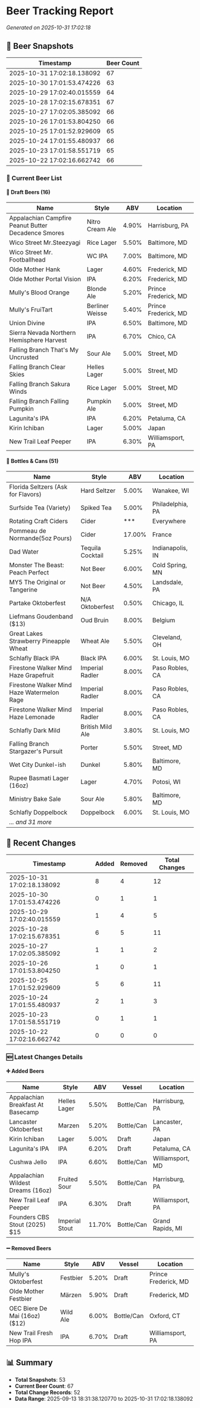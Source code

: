 # Beer Tracking Report
*Generated on 2025-10-31 17:02:18*

## 📸 Beer Snapshots

| Timestamp | Beer Count |
|-----------|------------|
| 2025-10-31 17:02:18.138092 | 67 |
| 2025-10-30 17:01:53.474226 | 63 |
| 2025-10-29 17:02:40.015559 | 64 |
| 2025-10-28 17:02:15.678351 | 67 |
| 2025-10-27 17:02:05.385092 | 66 |
| 2025-10-26 17:01:53.804250 | 66 |
| 2025-10-25 17:01:52.929609 | 65 |
| 2025-10-24 17:01:55.480937 | 66 |
| 2025-10-23 17:01:58.551719 | 65 |
| 2025-10-22 17:02:16.662742 | 66 |

### 🍺 Current Beer List

#### 🍺 Draft Beers (16)

| Name | Style | ABV | Location |
|------|-------|-----|----------|
| Appalachian Campfire Peanut Butter Decadence Smores | Nitro Cream Ale | 4.90% | Harrisburg, PA |
| Wico Street Mr.Steezyagi | Rice Lager | 5.50% | Baltimore, MD |
| Wico Street Mr. Footballhead | WC IPA | 7.00% | Baltimore, MD |
| Olde Mother Hank | Lager | 4.60% | Frederick, MD |
| Olde Mother Portal Vision | IPA | 6.20% | Frederick, MD |
| Mully's Blood Orange | Blonde Ale | 5.20% | Prince Frederick, MD |
| Mully's FruiTart | Berliner Weisse | 5.40% | Prince Frederick, MD |
| Union Divine | IPA | 6.50% | Baltimore, MD |
| Sierra Nevada Northern Hemisphere Harvest | IPA | 6.70% | Chico, CA |
| Falling Branch That's My Uncrusted | Sour Ale | 5.00% | Street, MD |
| Falling Branch Clear Skies | Helles Lager | 5.00% | Street, MD |
| Falling Branch Sakura Winds  | Rice Lager | 5.00% | Street, MD |
| Falling Branch Falling Pumpkin | Pumpkin Ale | 5.00% | Street, MD |
| Lagunita's IPA | IPA | 6.20% | Petaluma, CA |
| Kirin Ichiban | Lager | 5.00% | Japan |
| New Trail Leaf Peeper | IPA | 6.30% | Williamsport, PA |

#### 🥫 Bottles & Cans (51)

| Name | Style | ABV | Location |
|------|-------|-----|----------|
| Florida Seltzers (Ask for Flavors) | Hard Seltzer | 5.00% | Wanakee, WI |
| Surfside Tea (Variety) | Spiked Tea | 5.00% | Philadelphia, PA |
| Rotating Craft Ciders | Cider | *** | Everywhere |
| Pommeau de Normande(5oz Pours) | Cider | 17.00% | France |
| Dad Water  | Tequila Cocktail | 5.25% | Indianapolis, IN |
| Monster The Beast: Peach Perfect | Not Beer | 6.00% | Cold Spring, MN |
| MY5 The Original or Tangerine  | Not Beer | 4.50% | Landsdale, PA |
| Partake Oktoberfest | N/A Oktoberfest | 0.50% | Chicago, IL |
| Liefmans Goudenband ($13) | Oud Bruin | 8.00% | Belgium |
| Great Lakes Strawberry Pineapple Wheat | Wheat Ale | 5.50% | Cleveland, OH |
| Schlafly Black IPA | Black IPA | 6.00% | St. Louis, MO |
| Firestone Walker Mind Haze Grapefruit | Imperial Radler | 8.00% | Paso Robles, CA |
| Firestone Walker Mind Haze Watermelon Rage | Imperial Radler | 8.00% | Paso Robles, CA |
| Firestone Walker Mind Haze Lemonade | Imperial Radler | 8.00% | Paso Robles, CA |
| Schlafly Dark Mild | British Mild Ale | 3.80% | St. Louis, MO |
| Falling Branch Stargazer's Pursuit | Porter | 5.50% | Street, MD |
| Wet City Dunkel-ish | Dunkel | 5.80% | Baltimore, MD |
| Rupee Basmati Lager (16oz) | Lager | 4.70% | Potosi, WI |
| Ministry Bake Sale | Sour Ale | 5.80% | Baltimore, MD |
| Schlafly Doppelbock | Doppelbock | 6.00% | St. Louis, MO |
| *... and 31 more* | | | |


## 🔄 Recent Changes

| Timestamp | Added | Removed | Total Changes |
|-----------|-------|---------|---------------|
| 2025-10-31 17:02:18.138092 | 8 | 4 | 12 |
| 2025-10-30 17:01:53.474226 | 0 | 1 | 1 |
| 2025-10-29 17:02:40.015559 | 1 | 4 | 5 |
| 2025-10-28 17:02:15.678351 | 6 | 5 | 11 |
| 2025-10-27 17:02:05.385092 | 1 | 1 | 2 |
| 2025-10-26 17:01:53.804250 | 1 | 0 | 1 |
| 2025-10-25 17:01:52.929609 | 5 | 6 | 11 |
| 2025-10-24 17:01:55.480937 | 2 | 1 | 3 |
| 2025-10-23 17:01:58.551719 | 0 | 1 | 1 |
| 2025-10-22 17:02:16.662742 | 0 | 0 | 0 |

### 🆕 Latest Changes Details

#### ➕ Added Beers

| Name | Style | ABV | Vessel | Location |
|------|-------|-----|--------|----------|
| Appalachian Breakfast At Basecamp | Helles Lager | 5.50% | Bottle/Can | Harrisburg, PA |
| Lancaster Oktoberfest | Marzen | 5.20% | Bottle/Can | Lancaster, PA |
| Kirin Ichiban | Lager | 5.00% | Draft | Japan |
| Lagunita's IPA | IPA | 6.20% | Draft | Petaluma, CA |
| Cushwa Jello | IPA | 6.60% | Bottle/Can | Williamsport, MD |
| Appalachian Wildest Dreams (16oz) | Fruited Sour | 5.50% | Bottle/Can | Harrisburg, PA |
| New Trail Leaf Peeper | IPA | 6.30% | Draft | Williamsport, PA |
| Founders CBS Stout (2025) $15 | Imperial Stout | 11.70% | Bottle/Can | Grand Rapids, MI |

#### ➖ Removed Beers

| Name | Style | ABV | Vessel | Location |
|------|-------|-----|--------|----------|
| Mully's Oktoberfest | Festbier | 5.20% | Draft | Prince Frederick, MD |
| Olde Mother Festbier | Märzen | 5.90% | Draft | Frederick, MD |
| OEC Biere De Mai (16oz) ($12) | Wild Ale | 6.00% | Bottle/Can | Oxford, CT |
| New Trail Fresh Hop IPA | IPA | 6.70% | Draft | Williamsport, PA |


## 📊 Summary

- **Total Snapshots**: 53
- **Current Beer Count**: 67
- **Total Change Records**: 52
- **Data Range**: 2025-09-13 18:31:38.120770 to 2025-10-31 17:02:18.138092
